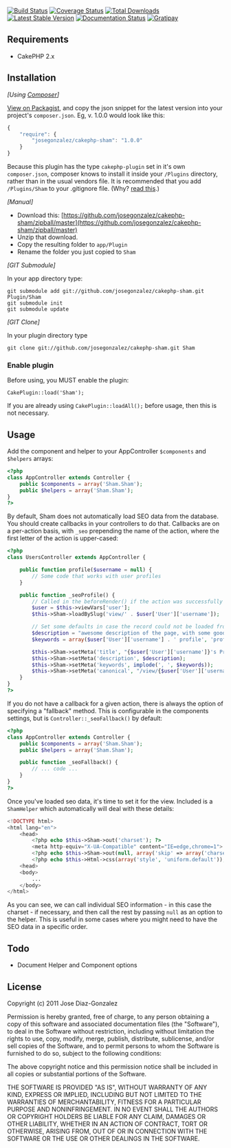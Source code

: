 [![Build Status](https://img.shields.io/travis/josegonzalez/cakephp-sham/master.svg?style=flat-square)](https://travis-ci.org/josegonzalez/cakephp-sham) 
[![Coverage Status](https://img.shields.io/coveralls/josegonzalez/cakephp-sham.svg?style=flat-square)](https://coveralls.io/r/josegonzalez/cakephp-sham?branch=master) 
[![Total Downloads](https://img.shields.io/packagist/dt/josegonzalez/cakephp-sham.svg?style=flat-square)](https://packagist.org/packages/josegonzalez/cakephp-sham) 
[![Latest Stable Version](https://img.shields.io/packagist/v/josegonzalez/cakephp-sham.svg?style=flat-square)](https://packagist.org/packages/josegonzalez/cakephp-sham) 
[![Documentation Status](https://readthedocs.org/projects/cakephp-sham/badge/?version=latest&style=flat-square)](https://readthedocs.org/projects/cakephp-sham/?badge=latest)
[![Gratipay](https://img.shields.io/gratipay/josegonzalez.svg?style=flat-square)](https://gratipay.com/~josegonzalez/)

## Requirements

* CakePHP 2.x

## Installation

_[Using [Composer](http://getcomposer.org/)]_

[View on Packagist](https://packagist.org/packages/josegonzalez/cakephp-sham), and copy the json snippet for the latest version into your project's `composer.json`. Eg, v. 1.0.0 would look like this:

```javascript
{
    "require": {
        "josegonzalez/cakephp-sham": "1.0.0"
    }
}
```

Because this plugin has the type `cakephp-plugin` set in it's own `composer.json`, composer knows to install it inside your `/Plugins` directory, rather than in the usual vendors file. It is recommended that you add `/Plugins/Sham` to your .gitignore file. (Why? [read this](http://getcomposer.org/doc/faqs/should-i-commit-the-dependencies-in-my-vendor-directory.md).)

_[Manual]_

* Download this: [https://github.com/josegonzalez/cakephp-sham/zipball/master](https://github.com/josegonzalez/cakephp-sham/zipball/master)
* Unzip that download.
* Copy the resulting folder to `app/Plugin`
* Rename the folder you just copied to `Sham`

_[GIT Submodule]_

In your app directory type:

    git submodule add git://github.com/josegonzalez/cakephp-sham.git Plugin/Sham
    git submodule init
    git submodule update

_[GIT Clone]_

In your plugin directory type

    git clone git://github.com/josegonzalez/cakephp-sham.git Sham

### Enable plugin

Before using, you MUST enable the plugin:

    CakePlugin::load('Sham');

If you are already using `CakePlugin::loadAll();` before usage, then this is not necessary.

## Usage

Add the component and helper to your AppController `$components` and `$helpers` arrays:

```php
<?php
class AppController extends Controller {
    public $components = array('Sham.Sham');
    public $helpers = array('Sham.Sham');
}
?>
```

By default, Sham does not automatically load SEO data from the database. You should create callbacks in your controllers to do that. Callbacks are on a per-action basis, with `_seo` prepending the name of the action, where the first letter of the action is upper-cased:

```php
<?php
class UsersController extends AppController {

    public function profile($username = null) {
        // Some code that works with user profiles
    }

    public function _seoProfile() {
        // Called in the beforeRender() if the action was successfully processed
        $user = $this->viewVars['user'];
        $this->Sham->loadBySlug('view/' . $user['User']['username']);

        // Set some defaults in case the record could not be loaded from the DB
        $description = "awesome description of the page, with some good default keywords, referencing {$user['User']['username']}";
        $keywords = array($user['User']['username'] . ' profile', 'profiles', 'social network');

        $this->Sham->setMeta('title', "{$user['User']['username']}'s Profile  | Social Network");
        $this->Sham->setMeta('description', $description);
        $this->Sham->setMeta('keywords', implode(', ', $keywords));
        $this->Sham->setMeta('canonical', "/view/{$user['User']['username']}/", array('escape' => false));
    }
}
?>
```

If you do not have a callback for a given action, there is always the option of specifying a "fallback" method. This is configurable in the components settings, but is `Controller::_seoFallback()` by default:

```php
<?php
class AppController extends Controller {
    public $components = array('Sham.Sham');
    public $helpers = array('Sham.Sham');

    public function _seoFallback() {
        // ... code ...
    }
}
?>
```

Once you've loaded seo data, it's time to set it for the view. Included is a `ShamHelper` which automatically will deal with these details:

```php
<!DOCTYPE html>
<html lang="en">
    <head>
        <?php echo $this->Sham->out('charset'); ?>
        <meta http-equiv="X-UA-Compatible" content="IE=edge,chrome=1">
        <?php echo $this->Sham->out(null, array('skip' => array('charset'))); ?>
        <?php echo $this->Html->css(array('style', 'uniform.default')); ?>
    <head>
    <body>
        ...
    </body>
</html>
```

As you can see, we can call individual SEO information - in this case the charset - if necessary, and then call the rest by passing `null` as an option to the helper. This is useful in some cases where you might need to have the SEO data in a specific order.

## Todo

* Document Helper and Component options

## License

Copyright (c) 2011 Jose Diaz-Gonzalez

Permission is hereby granted, free of charge, to any person obtaining a copy
of this software and associated documentation files (the "Software"), to deal
in the Software without restriction, including without limitation the rights
to use, copy, modify, merge, publish, distribute, sublicense, and/or sell
copies of the Software, and to permit persons to whom the Software is
furnished to do so, subject to the following conditions:

The above copyright notice and this permission notice shall be included in
all copies or substantial portions of the Software.

THE SOFTWARE IS PROVIDED "AS IS", WITHOUT WARRANTY OF ANY KIND, EXPRESS OR
IMPLIED, INCLUDING BUT NOT LIMITED TO THE WARRANTIES OF MERCHANTABILITY,
FITNESS FOR A PARTICULAR PURPOSE AND NONINFRINGEMENT. IN NO EVENT SHALL THE
AUTHORS OR COPYRIGHT HOLDERS BE LIABLE FOR ANY CLAIM, DAMAGES OR OTHER
LIABILITY, WHETHER IN AN ACTION OF CONTRACT, TORT OR OTHERWISE, ARISING FROM,
OUT OF OR IN CONNECTION WITH THE SOFTWARE OR THE USE OR OTHER DEALINGS IN
THE SOFTWARE.
